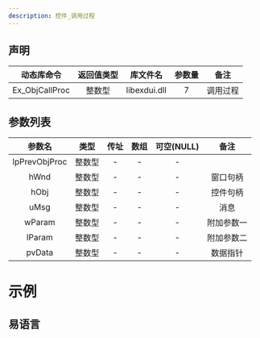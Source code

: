 ```yaml
---
description: 控件_调用过程
---
```





## 声明

|动态库命令| 返回值类型|库文件名|参数量| 备注|
|:--:|:--:|:--:|:--:|:--:|
| Ex_ObjCallProc |  整数型 |  libexdui.dll | 7 | 调用过程 |

## 参数列表

|    参数名     |  类型  | 传址 | 数组 | 可空(NULL) |    备注    |
| :-----------: | :----: | :--: | :--: | :--------: | :--------: |
| lpPrevObjProc | 整数型 |  -   |  -   |     -      |            |
|     hWnd      | 整数型 |  -   |  -   |     -      |  窗口句柄  |
|     hObj      | 整数型 |  -   |  -   |     -      |  控件句柄  |
|     uMsg      | 整数型 |  -   |  -   |     -      |    消息    |
|    wParam     | 整数型 |  -   |  -   |     -      | 附加参数一 |
|    lParam     | 整数型 |  -   |  -   |     -      | 附加参数二 |
|    pvData     | 整数型 |  -   |  -   |     -      |  数据指针  |


# 示例

## 易语言

```basic

```
